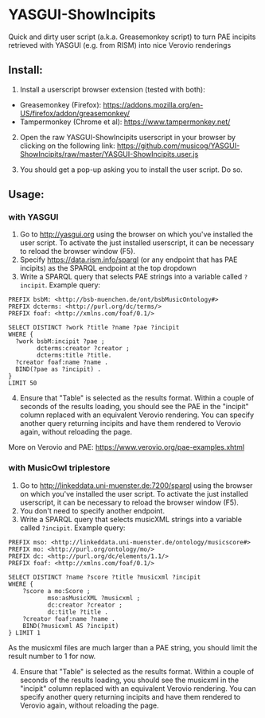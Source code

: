 # YASGUI-ShowIncipits
Quick and dirty user script (a.k.a. Greasemonkey script) to turn PAE incipits retrieved with YASGUI (e.g. from RISM) into nice Verovio renderings

## Install:
1. Install a userscript browser extension (tested with both):
  * Greasemonkey (Firefox): https://addons.mozilla.org/en-US/firefox/addon/greasemonkey/
  * Tampermonkey (Chrome et al): https://www.tampermonkey.net/
  
2. Open the raw YASGUI-ShowIncipits userscript in your browser by clicking on the following link: https://github.com/musicog/YASGUI-ShowIncipits/raw/master/YASGUI-ShowIncipits.user.js

3. You should get a pop-up asking you to install the user script. Do so. 

## Usage:
### with YASGUI
1. Go to http://yasgui.org using the browser on which you've installed the user script. To activate the just installed userscript, it can be necessary to reload the browser window (F5).
2. Specify https://data.rism.info/sparql (or any endpoint that has PAE incipits) as the SPARQL endpoint at the top dropdown
3. Write a SPARQL query that selects PAE strings into a variable called `?incipit`. Example query:
```
PREFIX bsbM: <http://bsb-muenchen.de/ont/bsbMusicOntology#>
PREFIX dcterms: <http://purl.org/dc/terms/>
PREFIX foaf: <http://xmlns.com/foaf/0.1/>

SELECT DISTINCT ?work ?title ?name ?pae ?incipit 
WHERE {  
  ?work bsbM:incipit ?pae ;
        dcterms:creator ?creator ;
        dcterms:title ?title.
  ?creator foaf:name ?name .
  BIND(?pae as ?incipit) .
} 
LIMIT 50
```
4. Ensure that "Table" is selected as the results format. Within a couple of seconds of the results loading, you should see the PAE in the "incipit" column replaced with an equivalent Verovio rendering. You can specify another query returning incipits and have them rendered to Verovio again, without reloading the page.

More on Verovio and PAE: https://www.verovio.org/pae-examples.xhtml

### with MusicOwl triplestore
1. Go to http://linkeddata.uni-muenster.de:7200/sparql using the browser on which you've installed the user script. To activate the just installed userscript, it can be necessary to reload the browser window (F5).
2. You don't need to specify another endpoint.
3.  Write a SPARQL query that selects musicXML strings into a variable called `?incipit`. Example query:
   ```
   PREFIX mso: <http://linkeddata.uni-muenster.de/ontology/musicscore#>
   PREFIX mo: <http://purl.org/ontology/mo/>
   PREFIX dc: <http://purl.org/dc/elements/1.1/>
   PREFIX foaf: <http://xmlns.com/foaf/0.1/>
   
   SELECT DISTINCT ?name ?score ?title ?musicxml ?incipit
   WHERE {   	
       ?score a mo:Score ;
              mso:asMusicXML ?musicxml ; 
              dc:creator ?creator ;
              dc:title ?title .
       ?creator foaf:name ?name .
       BIND(?musicxml AS ?incipit)
   } LIMIT 1
   ```
   
   As the musicxml files are much larger than a PAE string, you should limit the result number to 1 for now.
   
   4. Ensure that "Table" is selected as the results format. Within a couple of seconds of the results loading, you should see the musicxml in the "incipit" column replaced with an equivalent Verovio rendering. You can specify another query returning incipits and have them rendered to Verovio again, without reloading the page.
